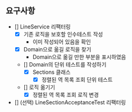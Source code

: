 ## 요구사항

- [] LineService 리팩터링
    - [x] 기존 로직을 보호할 인수테스트 작성
        - 이미 작성되어 있음을 확인
    - [x] Domain으로 옮길 로직을 찾기
        - Domain으로 옮길 만한 부분을 표시하였음
    - [] Domain의 단위 테스트를 작성하기
        - [x] Sections 클래스
            - [x] 정렬된 역 목록 조회 단위 테스트
    - [] 로직 옮기기
        - [x] 정렬된 역 목록 조회 로직 변경
- [] (선택) LineSectionAcceptanceTest 리팩터링

